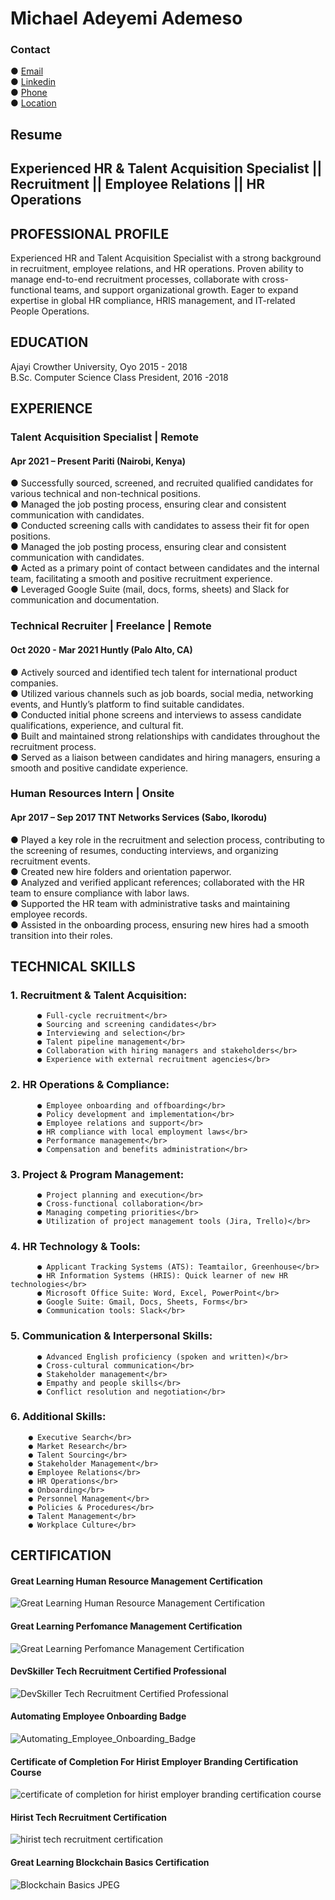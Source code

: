# Michael Adeyemi Ademeso
### Contact
● [Email](ademesomichael2@gmail.com)</br>
● [Linkedin](https://www.linkedin.com/in/michael-ademeso/)</br>
● [Phone](+2349123559437)</br>
● [Location](Lagos)

## Resume

## Experienced HR & Talent Acquisition Specialist || Recruitment || Employee Relations || HR Operations

## PROFESSIONAL PROFILE
Experienced HR and Talent Acquisition Specialist with a strong background in recruitment, employee relations, and HR operations. Proven ability to manage end-to-end recruitment processes, collaborate with cross-functional teams, and support organizational growth. Eager to expand expertise in global HR compliance, HRIS management, and IT-related People Operations.

## EDUCATION
Ajayi Crowther University, Oyo                                                                             2015 - 2018</br>
B.Sc. Computer Science
Class President, 2016 -2018

## EXPERIENCE

###  Talent Acquisition Specialist | Remote
#### Apr 2021 – Present Pariti (Nairobi, Kenya)
● Successfully sourced, screened, and recruited qualified candidates for various technical and non-technical positions.</br>
● Managed the job posting process, ensuring clear and consistent communication with candidates.</br>
● Conducted screening calls with candidates to assess their fit for open positions.</br>
● Managed the job posting process, ensuring clear and consistent communication with candidates.</br>
● Acted as a primary point of contact between candidates and the internal team, facilitating a smooth and positive
  recruitment experience.</br>
● Leveraged Google Suite (mail, docs, forms, sheets) and Slack for communication and documentation.

###  Technical Recruiter | Freelance | Remote
#### Oct 2020 - Mar 2021 Huntly (Palo Alto, CA)
● Actively sourced and identified tech talent for international product companies.</br>
● Utilized various channels such as job boards, social media, networking events, and Huntly’s platform to find suitable
  candidates.</br>
● Conducted initial phone screens and interviews to assess candidate qualifications, experience, and cultural fit.</br>
● Built and maintained strong relationships with candidates throughout the recruitment process.</br>
● Served as a liaison between candidates and hiring managers, ensuring a smooth and positive candidate experience.

###  Human Resources Intern | Onsite
#### Apr 2017 – Sep 2017 TNT Networks Services (Sabo, Ikorodu)
● Played a key role in the recruitment and selection process, contributing to the screening of resumes, conducting
  interviews, and organizing recruitment events.</br>
● Created new hire folders and orientation paperwor.</br>
● Analyzed and verified applicant references; collaborated with the HR team to ensure compliance with labor laws.</br>
● Supported the HR team with administrative tasks and maintaining employee records.</br>
● Assisted in the onboarding process, ensuring new hires had a smooth transition into their roles.
  
##  TECHNICAL SKILLS
### 1. Recruitment & Talent Acquisition:


          ● Full-cycle recruitment</br>
          ● Sourcing and screening candidates</br>
          ● Interviewing and selection</br>
          ● Talent pipeline management</br>
          ● Collaboration with hiring managers and stakeholders</br>
          ● Experience with external recruitment agencies</br>

### 2. HR Operations & Compliance:


          ● Employee onboarding and offboarding</br>
          ● Policy development and implementation</br>
          ● Employee relations and support</br>
          ● HR compliance with local employment laws</br>
          ● Performance management</br>
          ● Compensation and benefits administration</br>


### 3. Project & Program Management:

          ● Project planning and execution</br>
          ● Cross-functional collaboration</br>
          ● Managing competing priorities</br>
          ● Utilization of project management tools (Jira, Trello)</br>


### 4. HR Technology & Tools:


          ● Applicant Tracking Systems (ATS): Teamtailor, Greenhouse</br>
          ● HR Information Systems (HRIS): Quick learner of new HR technologies</br>
          ● Microsoft Office Suite: Word, Excel, PowerPoint</br>
          ● Google Suite: Gmail, Docs, Sheets, Forms</br>
          ● Communication tools: Slack</br>


 ### 5. Communication & Interpersonal Skills:


          ● Advanced English proficiency (spoken and written)</br>
          ● Cross-cultural communication</br>
          ● Stakeholder management</br>
          ● Empathy and people skills</br>
          ● Conflict resolution and negotiation</br>


### 6. Additional Skills:


        ● Executive Search</br>
        ● Market Research</br>
        ● Talent Sourcing</br>
        ● Stakeholder Management</br>
        ● Employee Relations</br>
        ● HR Operations</br>
        ● Onboarding</br>
        ● Personnel Management</br>
        ● Policies & Procedures</br>
        ● Talent Management</br>
        ● Workplace Culture</br>

## CERTIFICATION
#### Great Learning Human Resource Management Certification
![Great Learning Human Resource Management Certification](/Certifications/Human_Resource_Management.png)
#### Great Learning Perfomance Management Certification
![Great Learning Perfomance Management Certification](/Certifications/Performance_Management.png)
#### DevSkiller Tech Recruitment Certified Professional
![DevSkiller Tech Recruitment Certified Professional](/Certifications/Tech_Recruitment_Badge.png)
#### Automating Employee Onboarding Badge
![Automating_Employee_Onboarding_Badge](/Certifications/Airslate.jpeg)
#### Certificate of Completion For Hirist Employer Branding Certification Course
![certificate of completion for hirist employer branding certification course](/Certifications/Hirist_employer_branding.jpeg)
#### Hirist Tech Recruitment Certification
![hirist tech recruitment certification](/Certifications/Hirist_tech_recruiter.jpeg)
#### Great Learning Blockchain Basics Certification
![Blockchain Basics JPEG](https://github.com/user-attachments/assets/02c9683a-af32-405d-adaf-380ee79ac4c9)
